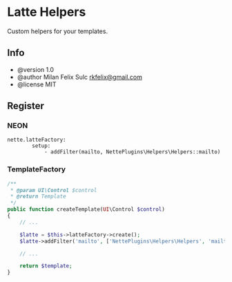 # Latte Helpers

Custom helpers for your templates.

## Info

* @version 1.0
* @author Milan Felix Sulc <rkfelix@gmail.com>
* @license MIT

## Register

### NEON

```neon
nette.latteFactory:
        setup:
            - addFilter(mailto, NettePlugins\Helpers\Helpers::mailto)
```

### TemplateFactory

```php
/**
 * @param UI\Control $control
 * @return Template
 */
public function createTemplate(UI\Control $control)
{
    // ...

    $latte = $this->latteFactory->create();
    $latte->addFilter('mailto', ['NettePlugins\Helpers\Helpers', 'mailto']);

    // ...

    return $template;
}
```
